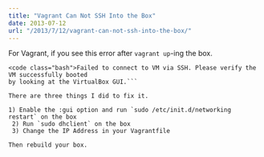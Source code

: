 ```yaml
---
title: "Vagrant Can Not SSH Into the Box"
date: 2013-07-12
url: "/2013/7/12/vagrant-can-not-ssh-into-the-box/"
---
```


For Vagrant, if you see this error after `vagrant up`-ing the box.

````
<code class="bash">Failed to connect to VM via SSH. Please verify the VM successfully booted
by looking at the VirtualBox GUI.```

There are three things I did to fix it.

1) Enable the :gui option and run `sudo /etc/init.d/networking restart` on the box
 2) Run `sudo dhclient` on the box
 3) Change the IP Address in your Vagrantfile

Then rebuild your box.
````
